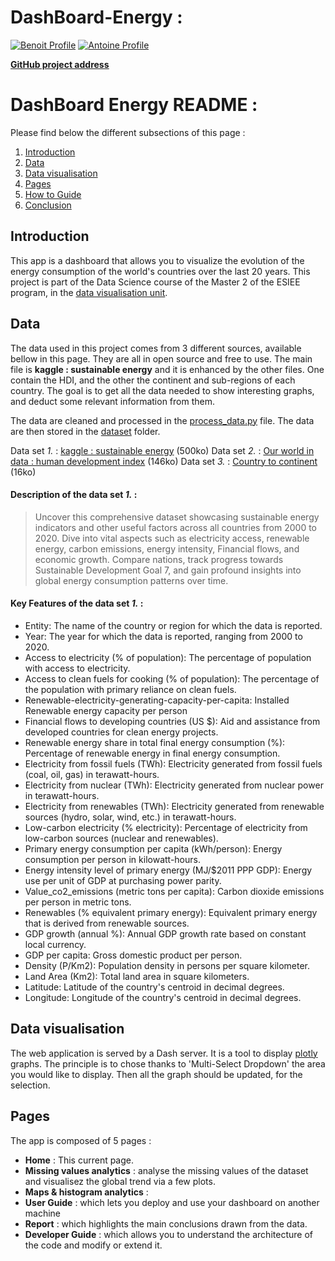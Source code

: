 # DashBoard-Energy : 
[![Benoit Profile](https://img.shields.io/badge/Made%20with-Benoit%20Marchadier-brightgreen)](https://github.com/bebe0106)
[![Antoine Profile](https://img.shields.io/badge/Made%20with-Antoine%20Aubert-blue)](https://github.com/Aubert-Antoine)


<u>**[GitHub project address](https://github.com/Projet-ESIEE/DashBoard-Energy)**</u>

# DashBoard Energy README :
Please find below the different subsections of this page :

1. [Introduction](#introduction)
2. [Data](#data)
3. [Data visualisation](#data-visualisation)
4. [Pages](#pages)
5. [How to Guide](#how-to-guide)    
6. [Conclusion](#conclusion)

## Introduction 
This app is a dashboard that allows you to visualize the evolution of the energy consumption of the world's countries over the last 20 years. 
This project is part of the Data Science course of the Master 2 of the ESIEE program, in the [data visualisation unit](https://perso.esiee.fr/~courivad/DSIA4101A/).

## Data
The data used in this project comes from 3 different sources, available bellow in this page. They are all in open source and free to use.
The main file is **kaggle : sustainable energy** and it is enhanced by the other files. One contain the HDI, and the other the continent and sub-regions of each country. 
The goal is to get all the data needed to show interesting graphs, and deduct some relevant information from them.

The data are cleaned and processed in the [process_data.py]() file. The data are then stored in the [dataset]() folder.

Data set *1.* : [kaggle : sustainable energy](https://www.kaggle.com/datasets/anshtanwar/global-data-on-sustainable-energy) (500ko)
Data set *2.* : [Our world in data : human development index](https://ourworldindata.org/human-development-index) (146ko)
Data set *3.* : [Country to continent](https://www.kaggle.com/datasets/statchaitya/country-to-continent/data) (16ko)

#### Description of the data set *1.* :
> Uncover this comprehensive dataset showcasing sustainable energy indicators and other useful factors 
> across all countries from 2000 to 2020. Dive into vital aspects such as electricity access, renewable energy, 
> carbon emissions, energy intensity, Financial flows, and economic growth. Compare nations, track progress 
> towards Sustainable Development Goal 7, and gain profound insights into global energy consumption patterns 
> over time.


#### Key Features of the data set *1.* : 
* Entity: The name of the country or region for which the data is reported.
* Year: The year for which the data is reported, ranging from 2000 to 2020.
* Access to electricity (% of population): The percentage of population with access to electricity.
* Access to clean fuels for cooking (% of population): The percentage of the population with primary reliance on clean fuels.
* Renewable-electricity-generating-capacity-per-capita: Installed Renewable energy capacity per person
* Financial flows to developing countries (US $): Aid and assistance from developed countries for clean energy projects.
* Renewable energy share in total final energy consumption (%): Percentage of renewable energy in final energy consumption.
* Electricity from fossil fuels (TWh): Electricity generated from fossil fuels (coal, oil, gas) in terawatt-hours.
* Electricity from nuclear (TWh): Electricity generated from nuclear power in terawatt-hours.
* Electricity from renewables (TWh): Electricity generated from renewable sources (hydro, solar, wind, etc.) in terawatt-hours.
* Low-carbon electricity (% electricity): Percentage of electricity from low-carbon sources (nuclear and renewables).
* Primary energy consumption per capita (kWh/person): Energy consumption per person in kilowatt-hours.
* Energy intensity level of primary energy (MJ/$2011 PPP GDP): Energy use per unit of GDP at purchasing power parity.
* Value_co2_emissions (metric tons per capita): Carbon dioxide emissions per person in metric tons.
* Renewables (% equivalent primary energy): Equivalent primary energy that is derived from renewable sources.
* GDP growth (annual %): Annual GDP growth rate based on constant local currency.
* GDP per capita: Gross domestic product per person.
* Density (P/Km2): Population density in persons per square kilometer.
* Land Area (Km2): Total land area in square kilometers.
* Latitude: Latitude of the country's centroid in decimal degrees.
* Longitude: Longitude of the country's centroid in decimal degrees.


## Data visualisation
The web application is served by a Dash server. It is a tool to display [plotly](https://plotly/python.com) graphs. 
The principle is to chose thanks to 'Multi-Select Dropdown' the area you would like to display. 
Then all the graph should be updated, for the selection. 

## Pages
The app is composed of 5 pages :
- **Home** : This current page.
- **Missing values analytics** : analyse the missing values of the dataset and visualisez the global trend via a few plots. 
- **Maps & histogram analytics** : 
- **User Guide** : which lets you deploy and use your dashboard on another machine
- **Report** : which highlights the main conclusions drawn from the data.
- **Developer Guide** : which allows you to understand the architecture of the code and modify or extend it.

